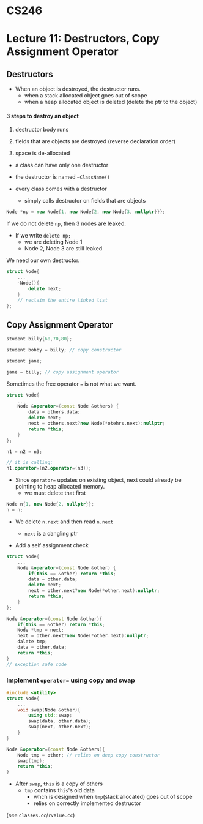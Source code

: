 # CS246
# Lecture 11: Destructors, Copy Assignment Operator

## Destructors 

- When an object is destroyed, the destructor runs.
	- when a stack allocated object goes out of scope
	- when a heap allocated object is deleted (delete the ptr to the object)

#### 3 steps to destroy an object

1. destructor body runs

2. fields that are objects are destroyed (reverse declaration order)

3. space is de-allocated

- a class can have only one destructor 

- the destructor is named `~ClassName()`

- every class comes with a destructor 
	- simply calls destructor on fields that are objects

```cpp
Node *np = new Node{1, new Node{2, new Node{3, nullptr}}};
```

If we do not delete `np`, then 3 nodes are leaked.

- If we write `delete np;`
	- we are deleting Node 1
	- Node 2, Node 3 are still leaked

We need our own destructor.

```cpp
struct Node{
	...
	~Node(){
		delete next;
	}
	// reclaim the entire linked list
};
```

## Copy Assignment Operator

```cpp
student billy{60,70,80};

student bobby = billy; // copy constructor

student jane;

jane = billy; // copy assignment operator
```

Sometimes the free operator `=` is not what we want.

```cpp
struct Node{
	...
	Node &operator=(const Node &others) {
		data = others.data;
		delete next;
		next = others.next?new Node(*otehrs.next):nullptr;
		return *this;
	}
};
```


```cpp
n1 = n2 = n3;

// it is calling:
n1.operator=(n2.operator=(n3));
```

- Since `operator=` updates on existing object, next could already be pointing to heap allocated memory.
	- we must delete that first

```cpp
Node n{1, new Node{2, nullptr}};
n = n;
```

- We delete `n.next` and then read `n.next`
	- `next` is a dangling ptr

- Add a self assignment check

```cpp
struct Node{
	...
	Node &operator=(const Node &other) {
		if(this == &other) return *this;
		data = other.data;
		delete next;
		next = other.next?new Node(*other.next):nullptr;
		return *this;
	}
};

```
```cpp
Node &operator=(const Node &other){
	if(this == &other) return *this;
	Node *tmp = next;
	next = other.next?new Node(*other.next):nullptr;
	dalete tmp;
	data = other.data;
	return *this;
}
// exception safe code
```

### Implement `operator=` using copy and swap

```cpp
#include <utility>
struct Node{
	...
	void swap(Node &other){
		using std::swap;
		swap(data, other.data);
		swap(next, other.next);
	}
}
```

```cpp
Node &operator=(const Node &others){
	Node tmp = other; // relies on deep copy constructor
	swap(tmp);	
	return *this;
}
```

- After `swap`, `this` is a copy of others
	- `tmp` contains `this`'s old data
		- whch is designed when `tmp`(stack allocated) goes out of scope
		- relies on correctly implemented destructor


(see `classes.cc`/`rvalue.cc`)


